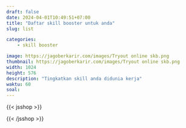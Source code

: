 ```yaml
---
draft: false
date: 2024-04-01T10:49:51+07:00
title: "Daftar skill booster untuk anda"
slug: list

categories:
    - skill booster

image: https://jagoberkarir.com/images/Tryout online skb.png
thumbnail: https://jagoberkarir.com/images/Tryout online skb.png
width: 1024
height: 576
description: "Tingkatkan skill anda didunia kerja"
waktu: 60
soal:
---
```

{{< jsshop >}}
<script>
  var _0x41587d=_0x1b35;function _0x1b35(_0x26028e,_0x537e33){var _0x4c9ee3=_0x4c9e();return _0x1b35=function(_0x1b358f,_0xa5888){_0x1b358f=_0x1b358f-0x94;var _0x7ef947=_0x4c9ee3[_0x1b358f];return _0x7ef947;},_0x1b35(_0x26028e,_0x537e33);}function _0x4c9e(){var _0x32a6a1=['pemula','1035eticKk','Microsoft\x20Excel','160588IYwtCJ','/images/skillbooster-msaccess.png','/categories/access/','2142484saELCh','182743FiXwMR','/images/skillbooster-appsheet.png','Google\x20Spreadsheet','17VReAiz','4164KtJDHr','9855310CngLqE','14YPghUd','Appsheet','Optimalkan\x20Kemampuan\x20Google\x20Spreadsheet\x20untuk\x20Karier\x20Anda:\x20Tips\x20Terbaru\x20untuk\x20Meningkatkan\x20Keahlian\x20di\x20Dunia\x20Kerja','1651860npDVku','/images/skillbooster-excel.png','/categories/spreadsheet/','/categories/msaccess/','/categories/excel/','1351068EqszAs','3kxDjcE','97288XnAKDF','Tingkatkan\x20Keahlian\x20Excel\x20Anda\x20untuk\x20Sukses\x20di\x20Dunia\x20Kerja:\x20Panduan\x20Upgrade\x20Skill\x20dengan\x20Teknik\x20Terkini'];_0x4c9e=function(){return _0x32a6a1;};return _0x4c9e();}(function(_0x4f7e52,_0x1f388b){var _0x181b54=_0x1b35,_0x2e42c0=_0x4f7e52();while(!![]){try{var _0x1d2562=parseInt(_0x181b54(0xa9))/0x1*(-parseInt(_0x181b54(0xa2))/0x2)+-parseInt(_0x181b54(0x9c))/0x3*(parseInt(_0x181b54(0xa5))/0x4)+-parseInt(_0x181b54(0x96))/0x5+-parseInt(_0x181b54(0x9b))/0x6*(parseInt(_0x181b54(0xac))/0x7)+-parseInt(_0x181b54(0x9d))/0x8*(parseInt(_0x181b54(0xa0))/0x9)+-parseInt(_0x181b54(0xab))/0xa+-parseInt(_0x181b54(0xa6))/0xb*(-parseInt(_0x181b54(0xaa))/0xc);if(_0x1d2562===_0x1f388b)break;else _0x2e42c0['push'](_0x2e42c0['shift']());}catch(_0x1a5efd){_0x2e42c0['push'](_0x2e42c0['shift']());}}}(_0x4c9e,0xaabb6));var skillbooster=[{'title':_0x41587d(0xa1),'desc':_0x41587d(0x9e),'link':_0x41587d(0x9a),'image':_0x41587d(0x97),'status':0x1,'harga':0x0,'level':_0x41587d(0x9f)},{'title':_0x41587d(0xa8),'desc':_0x41587d(0x95),'link':_0x41587d(0x98),'image':'/images/skillbooster-spreadsheet.png','status':0x0,'harga':0x0,'level':_0x41587d(0x9f)},{'title':'Database\x20MsAccess','desc':'Menjadi\x20Profesional\x20Unggul\x20di\x20Dunia\x20Kerja\x20dengan\x20Menguasai\x20Database\x20MsAccess:\x20Panduan\x20Terbaik\x20untuk\x20Meningkatkan\x20Keahlian\x20Anda','link':_0x41587d(0xa4),'image':_0x41587d(0xa3),'status':0x0,'harga':0x0,'level':_0x41587d(0x9f)},{'title':_0x41587d(0x94),'desc':'Menjadi\x20Profesional\x20Unggul\x20di\x20Dunia\x20Kerja\x20dengan\x20Menguasai\x20Aplikasi\x20Appsheet:\x20membuat\x20aplikasi\x20dari\x20spreadsheet\x20atau\x20excel','link':_0x41587d(0x99),'image':_0x41587d(0xa7),'status':0x0,'harga':0x0,'level':_0x41587d(0x9f)}];
</script>
{{< /jsshop >}}